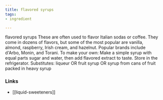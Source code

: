 ```yaml
---
title: flavored syrups
tags:
- ingredient

---
```

flavored syrups These are often used to flavor Italian sodas or coffee. They come in dozens of flavors, but some of the most popular are vanilla, almond, raspberry, Irish cream, and hazelnut. Popular brands include d'Arbo, Monin, and Torani. To make your own: Make a simple syrup with equal parts sugar and water, then add flavored extract to taste. Store in the refrigerator. Substitutes: liqueur OR fruit syrup OR syrup from cans of fruit packed in heavy syrup

### Links

* [[liquid-sweeteners]]
